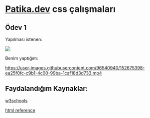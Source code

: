 # [Patika.dev](https://patika.dev) css çalışmaları

## Ödev 1
Yapılması istenen:

![](https://user-images.githubusercontent.com/96540940/152675359-73f7360b-3e4a-4af1-b446-23a271ef8c70.gif)


Benim yaptığım:



https://user-images.githubusercontent.com/96540940/152675398-ea25f0fc-c9b1-4c00-99ba-1caf18d3d733.mp4



Faydalandığım Kaynaklar:
---
[w3schools](https://www.w3schools.com/)

[html reference](https://htmlreference.io/)
